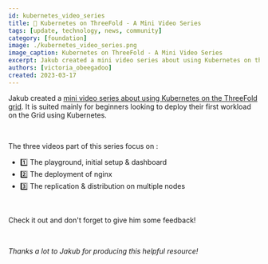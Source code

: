 ```yaml
---
id: kubernetes_video_series
title: 🎥 Kubernetes on ThreeFold - A Mini Video Series 
tags: [update, technology, news, community]
category: [foundation]
image: ./kubernetes_video_series.png
image_caption: Kubernetes on ThreeFold - A Mini Video Series 
excerpt: Jakub created a mini video series about using Kubernetes on the ThreeFold grid. 
authors: [victoria_obeegadoo]
created: 2023-03-17
---
```


Jakub created a [mini video series about using Kubernetes on the ThreeFold grid](https://forum.threefold.io/t/kubernetes-on-threefold-mini-video-series/3831). It is suited mainly for beginners looking to deploy their first workload on the Grid using Kubernetes. 

<br/>

The three videos part of this series focus on :
- 1️⃣ The playground, initial setup & dashboard
- 2️⃣ The deployment of nginx
- 3️⃣ The replication & distribution on multiple nodes

<br/>

Check it out and don't forget to give him some feedback! 

<br/>

_Thanks a lot to Jakub for producing this helpful resource!_
